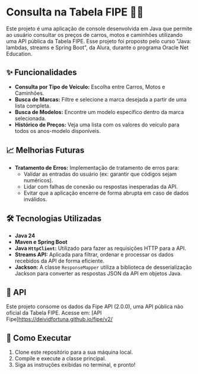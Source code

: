 # Consulta na Tabela FIPE 🚗💨

Este projeto é uma aplicação de console desenvolvida em Java que permite ao usuário consultar os preços de carros, motos e caminhões utilizando uma API pública da Tabela FIPE. Esse projeto foi proposto pelo curso "Java: lambdas, streams e Spring Boot", da Alura, durante o programa Oracle Net Education.

## ✨ Funcionalidades
* **Consulta por Tipo de Veículo:** Escolha entre Carros, Motos e Caminhões.
* **Busca de Marcas:** Filtre e selecione a marca desejada a partir de uma lista completa.
* **Busca de Modelos:** Encontre um modelo específico dentro da marca selecionada.
* **Histórico de Preços:** Veja uma lista com os valores do veículo para todos os anos-modelo disponíveis.

## 📈 Melhorias Futuras
* **Tratamento de Erros:** Implementação de tratamento de erros para:
    * Validar as entradas do usuário (ex: garantir que códigos sejam numéricos).
    * Lidar com falhas de conexão ou respostas inesperadas da API.
    * Evitar que a aplicação encerre de forma abrupta em caso de dados inválidos.

## 🛠️ Tecnologias Utilizadas
* **Java 24**
* **Maven e Spring Boot**
* **Java `HttpClient`:** Utilizado para fazer as requisições HTTP para a API.
* **Streams API:** Aplicada para filtrar, ordenar e processar os dados recebidos da API de forma eficiente.
* **Jackson:** A classe `ResponseMapper` utiliza a biblioteca de desserialização Jackson para converter as respostas JSON da API em objetos Java.

## 🔗 API
Este projeto consome os dados da Fipe API (2.0.0), uma API pública não oficial da Tabela FIPE. Acesse em: [API Fipe]<https://deividfortuna.github.io/fipe/v2/>

## 🚀 Como Executar
1.  Clone este repositório para a sua máquina local.
2.  Compile e execute a classe principal.
3.  Siga as instruções exibidas no terminal, e pronto!
